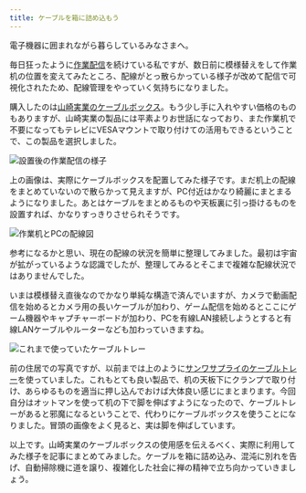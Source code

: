 ```yaml
---
title: ケーブルを箱に詰め込もう
---
```

電子機器に囲まれながら暮らしているみなさまへ。

毎日狂ったように[作業配信](https://www.youtube.com/c/r7kamura)を続けている私ですが、数日前に模様替えをして作業机の位置を変えてみたところ、配線がとっ散らかっている様子が改めて配信で可視化されたため、配線管理をやっていく気持ちになりました。

購入したのは[山崎実業のケーブルボックス](https://www.amazon.co.jp/dp/B0846DPNPP)。もう少し手に入れやすい価格のものもありますが、山崎実業の製品には平素よりお世話になっており、また作業机で不要になってもテレビにVESAマウントで取り付けての活用もできるということで、この製品を選択しました。

![](https://lh3.googleusercontent.com/docs/ADP-6oFpMYgLbesJBfBZMQJ0h14F9Yvwby4de16USaYy7aclxxZGGzGyeIA6qQFsVOhZMqbAd17wlpah5QU-0SCQqltp4Ovf6kAyu6KXoXUi8qeBoxU9vxDPhiU8sFXmA-aLh_4oPZiWgHhZ_svUMgCk6OjTH11VyQQdR_YLrI9jlusNnzsMM8vA35XBCGLCdvv64Z-wSF0rGORYlQa1nr_YZTfg8-E3UyH1WZs_KAtgdCu7ZLtRrQ_GTPowgUHKwDClEnJMPI4o-Uyy7l0kzwbbmUocOPXYLRFTG2wtsvTMIgeQ4URgGZ1jUGP-D5a-EJwO4l_7T6UceVy-MXLlt75B9fY8IgwQrUNPZcZPV7NhwxEuMxJFIHy4RDxked4RW3JmWyQuWswIvrWnocSKsOcbG47HflbS5v956Ihbsr0w_W-ooOutBc-PVPKU-oNUROGsrLlS2IEQxWmp51FvO_dXcqT0fRqEynJZg17YsC9IdspWePyTNZMMSCCZN_WiryUUk76TZWqTq-LFKFEurwpdCxV-vhpyn3UDpOFfKRIv0ZHf2iVb-WvvDuS7VQNarbxb1W33NI5oZ16ykd_xCBG3gK-9Ye4u10ZhENAMaBJOLrjnG3ibDE_NPpY6VoLjbf0-VbW21mA2ZWOway4Ec9WnOrDd6jPAi8Xnl3TC3fJHhGiqHlpHGb6pp-kvHQ8zIBXKKF47ejcBmJ2ZxDYbHJS86wB_Km5bURESZ1O5pd7DJ0SO-D6Vwr3PpnMhFte-GZR9GrQEytbE48XNj5zqPOmZPnBBxql2sXHlh6H16p03_2y6VP1i_b2_lsTE1rJ7_zHvdOI-feqdN6WmyxnGu5vrIZ0XzP7DBlip8Pt27SpjQQkPrF7L6reT5FAqNlEVQKPql22i5zs0FylxAJnCx-b6bDJeKYFe3__DBIe5CAyiRwGs9g-3mnRX-5iQwae0nUOLQ-b5kA7EOeal5Uug_dcf3eRuZuHi_8CHStqRm8xVi2akqCdtzUMqhq4Ykd0gHNpHfHE3FnITHohSL4ERoAkYV1BEdkxf-d9YC6asQ9EHYjHTeM5X31e9BcpgI6S2KElU1qKn1xnursZOGfh4a0ipAKcmVOCFIbHAbEfE4AzC052-XEnyc-E7OaSnotprH1gMU7GfPIBkhc5oygY8wa0v_p6_VCbDSMHsjat-kMt55d_H78Zh4XedvJQSDOodctaKoc0vmJLTPDznm7qcZoDx9krKgC8AEr5INHFMqYCNMQEDOmpM "設置後の作業配信の様子")

上の画像は、実際にケーブルボックスを配置してみた様子です。まだ机上の配線をまとめていないので散らかって見えますが、PC付近はかなり綺麗にまとまるようになりました。あとはケーブルをまとめるものや天板裏に引っ掛けるものを設置すれば、かなりすっきりさせられそうです。

![](https://lh3.googleusercontent.com/docs/ADP-6oHPu_Y3WGzKZRKIE1vsSgqEMmUbiabXromS5RC6xVoC-BOrgvK7jwBt8NhPpzFItIeScaCfMw6Sn2bjFnYZDNeOE0vRc4C0LWoaaNUARJ9tKtupxzI9kVw7uez32h2My-3XURBmHVZRwfyH-TKxm4W1keNK-FOmLnCYDw-QUTENINXL1cRakKPTPI0ctMpA3KTzwsvowk-_d1Gz8oJvKV70i8nfOazRAmnFe7gbjKrS6XELlS6C-N2mM25u9x7hV6QAjlVESC0qoEeuSrKSWtI6alJdpZv76Y_ZzaNhdG6ecOjU9i5j3JVKh2pUq91LaP5x6Fk7hX7-sVRbYuRT-w75_9eyBxWorTDr-OVBlglmfe8mDFx7SpvPdz9npKAPc1FpWrDP2b3bddaG-svXALQ-0-sptqRcippD5IAtCQd8fKZtWXPkjFUZSGlsFiPYY5Qsgcr3Pi38FtPGtwJSM8c7e_y30UfW1enpFkFjQ3osm5QtohhUrfmt_o-5Sc5qbDDiv4_TRlC3rLUhyvQUIa9lLfMcjdKHnlm70FNasJvnQN1p_-uziydRBbi06Z8oRZJr5ndxiUMmIn-ySypUmwCDsyQSZC_4OMNa9DOZEVDNwY363tuQYhPOSEyQWeSkxY0pnLTbpsqHSaQiRy4eQN_KYH1Ba-iZhXc3v8cxluLTBnfBlGIZHceMzgkesYqGOPIaTseM2SSBuTle6dqVuu3d7Jt_pbrzq9GgQMh3lWxIklzSOyIgSxd9kg90hlAQCyAPALTpPIfXYbm3Yj29aYmtHTuBhP75BLywaaXl3Rzq6FNL2BB9mTIuFc17yyMYuHyPc-8Ngb7d9bVwa4oCip0lUWZjuo-b5R1pz1XWkW7YeJeEhJ1_jhaiARe4Xtv2FDgPHJrR8L9Qwhhx2Uw09JSzdy5c6at4XJ65dIPBUkQZ_iOxMNBgk6g9RHgp3xtTRV6Ik4Lz_6Kw09Oj6tHjaPF80VHfxo-XM8Cawj10vZoDvP7staO0naQYcHINYLJ4VTKG0hoEkbfFQ3MO43i-2Eu1JQumtwAjHbTJSTkmRhJhOLlUeWx_psyMuspa1D78CJHDWcXc9BFSWFk3rEbbJ7HGl3mNvV91lZOfXh4dEJNR0qYtBmRjJyr6PshXxgLXMcJ7m39dwcVHB3Hed97WCn3PIFskETK-05DQZw1FrLyiN3tCJ67FLkn5Vd4TOOHjEdIOAqQniwiyUgc4VXExR2t47scn7-u4GnaPwQ_io-x4mjR0 "作業机とPCの配線図")

参考になるかと思い、現在の配線の状況を簡単に整理してみました。最初は宇宙が拡がっているような認識でしたが、整理してみるとそこまで複雑な配線状況ではありませんでした。

いまは模様替え直後なのでかなり単純な構造で済んでいますが、カメラで動画配信を始めるとカメラ用の長いケーブルが加わり、ゲーム配信を始めるとここにゲーム機器やキャプチャーボードが加わり、PCを有線LAN接続しようとすると有線LANケーブルやルーターなども加わっていきますね。

![](https://lh3.googleusercontent.com/docs/ADP-6oFIpC6ByR3_Qd9M8dkBVVVhzY7RNSt3dEyIC7_ON9XksoyVh5fK8FCq4XUpAfdhmp1MHylSsvwYH_EOjozu0_gC1GuIjpyj7y6Lti-qAEEXmpbwcJuT0m5IzpkZ2gGq7HezSZSfvqvyE8QvsSLHLAsKZxZKlHtr6xOVIkKLNA1t1vE4U1ZdhuOfkGXcJQhmQr6Zzahn5mJ7_9olHXMutPF3SQ606ZQwkwR250INUG51U545pFkyJIdNtamntNRddtFzbkmP-sxHtK4ZGNoyVUxNGkhK3C_L2Z4Qfv7syz57FtVdE6i1DmwBd06PJLzbDoRhf1cwbAb_YWtHM0IDnpXXtmR9mDO5mrqoaRYxBOZ2VQFovcg6Xu0KWrmZdvvTr0V1jIczeaIcc1to3RcA8LCDScjc_oekCtFIf7Q_AmvIoTzhs52sUkBZV59UlqhsY7lLYHJmTU1hTiZX_uSip0GbITUHG9lE9RgMr88ncIkwILrnvcvwsl7lOYqMjAZ0c3ZwPE1qC7w02LeppyqZorGg21klw4Gt72zzRSNN8D9CiQjq952jh90bjGHZWO80b9rYjmjgx9bHh0bnWPJDqYhI2tRW-Ba6EnprH9WhuON_MX3vde7__WoB-_zXETeGAFvN56vv8H1J3itsOzJvENu0t_kLN4ERRDd9JQveQGKuLto0zswH6IhIGvAYALm4J4ZJfke5N1jIgMEIDLsV9FtG0gHCQHnTEK-e4S42DECK8-ubQHJvx9dZh4P6tpGX5R2jdAUoyJmG_1_vpbukWy1d8my0hmwWKL7O_IVArRzyxj65ZO61lkayg9vnRQVE09Cvh7hNAOT8lLfOPinhOsx0uE66-Ft1HDaM_a3ehg_U8KeReS2vlhH8_7Uer8C9mG2Wx1G2Ra_iulRsrc5TI8ZKBi-RPRkOGMua9rm4II5JbRUzR0yiZQ7-Y2X_ZMjERFVzECMT8cYsQqSojF_DnWaG7drZJgBvZfvAs5PxknjdpDJCS6urLiaIQVTMma_ZvUD3lMu2XV53h738fD041-jN6W_PJgesFc3j6u1UjTiDkdAst1972lCoDyXPyauvzNJeMvHZzsvIk8PGkdHqXLjI7NOBiQtW_iVSsk16Ca0_6QC7gtfgXoMqsAv4VSKx2vxckPUf61uBf_2c2fSTf0Hr77oIW6vzxn16NbPi3xcBzT76RZY0R6DKKtICvDGsy7_orF2tCnSajxugvHf-jT8QkjKF7QQHw8YLKM6quGO0NudW "これまで使っていたケーブルトレー")

前の住居での写真ですが、以前までは上のように[サンワサプライのケーブルトレー](https://www.amazon.co.jp/dp/B01N6B5ST9)を使っていました。これもとても良い製品で、机の天板下にクランプで取り付け、あらゆるものを適当に押し込んでおけば大体良い感じにまとまります。今回自分はオットマンを使って机の下で脚を伸ばすようになったので、ケーブルトレーがあると邪魔になるということで、代わりにケーブルボックスを使うことになりました。冒頭の画像をよく見ると、実は脚を伸ばしています。

以上です。山崎実業のケーブルボックスの使用感を伝えるべく、実際に利用してみた様子を記事にまとめてみました。ケーブルを箱に詰め込み、混沌に別れを告げ、自動掃除機に道を譲り、複雑化した社会に禅の精神で立ち向かっていきましょう。
